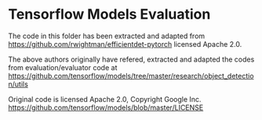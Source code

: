 # Tensorflow Models Evaluation

The code in this folder has been extracted and adapted from https://github.com/rwightman/efficientdet-pytorch licensed Apache 2.0.

The above authors originally have refered, extracted and adapted the codes from evaluation/evaluator code at https://github.com/tensorflow/models/tree/master/research/object_detection/utils

Original code is licensed Apache 2.0, Copyright Google Inc.
https://github.com/tensorflow/models/blob/master/LICENSE
 
